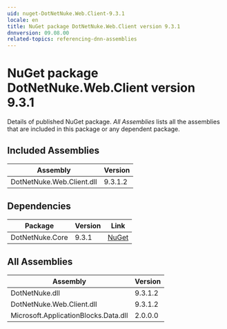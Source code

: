```yaml
---
uid: nuget-DotNetNuke.Web.Client-9.3.1
locale: en
title: NuGet package DotNetNuke.Web.Client version 9.3.1
dnnversion: 09.08.00
related-topics: referencing-dnn-assemblies
---
```


# NuGet package DotNetNuke.Web.Client version 9.3.1
Details of published NuGet package.
*All Assemblies* lists all the assemblies that are included in this package or any dependent package.

## Included Assemblies

|Assembly|Version|
|---|---|
|DotNetNuke.Web.Client.dll|9.3.1.2|

## Dependencies

|Package|Version|Link|
|---|---|---|
|DotNetNuke.Core|9.3.1|[NuGet](https://www.nuget.org/packages/DotNetNuke.Core/9.3.1)|

## All Assemblies

|Assembly|Version|
|---|---|
|DotNetNuke.dll|9.3.1.2|
|DotNetNuke.Web.Client.dll|9.3.1.2|
|Microsoft.ApplicationBlocks.Data.dll|2.0.0.0|

